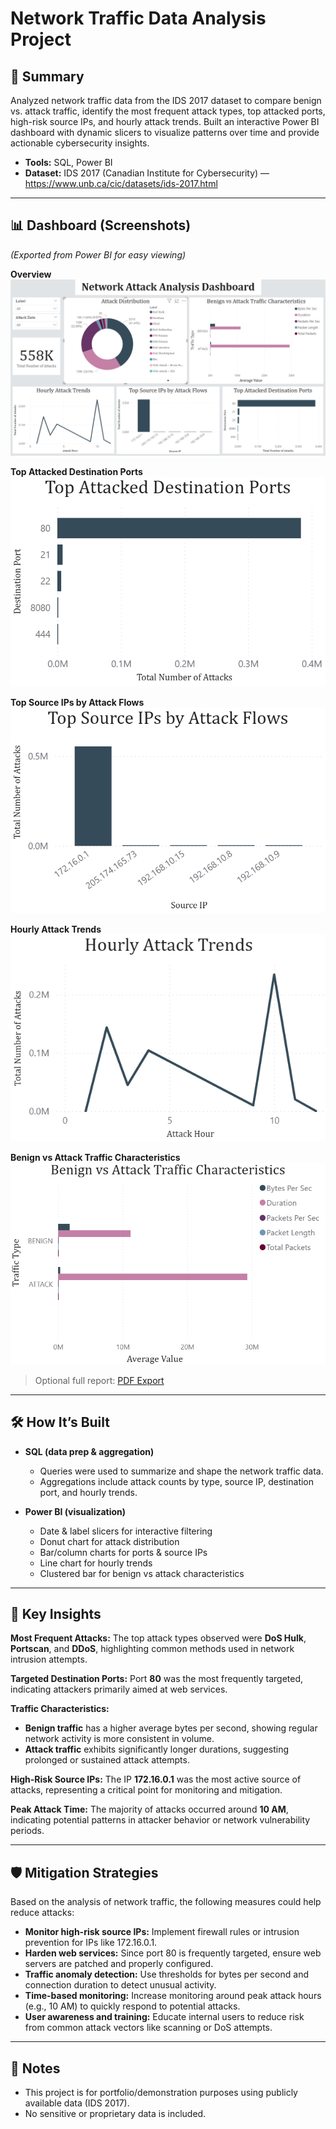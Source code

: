# Network Traffic Data Analysis Project

## 📄 Summary
Analyzed network traffic data from the IDS 2017 dataset to compare benign vs. attack traffic, identify the most frequent attack types, top attacked ports, high-risk source IPs, and hourly attack trends. Built an interactive Power BI dashboard with dynamic slicers to visualize patterns over time and provide actionable cybersecurity insights.

- **Tools:** SQL, Power BI
- **Dataset:** IDS 2017 (Canadian Institute for Cybersecurity) — https://www.unb.ca/cic/datasets/ids-2017.html

---

## 📊 Dashboard (Screenshots)
*(Exported from Power BI for easy viewing)*

**Overview**  
![Dashboard Overview](screenshots/dashboard.png)

**Top Attacked Destination Ports**  
![Top Attacked Destination Ports](screenshots/top_destination_ports.png)

**Top Source IPs by Attack Flows**  
![Top Source IPs by Attack Flows](screenshots/top_source_ips.png)

**Hourly Attack Trends**  
![Hourly Attack Trends](screenshots/hourly_attack_trends.png)

**Benign vs Attack Traffic Characteristics**  
![Benign vs Attack Traffic Characteristics](screenshots/benign_vs_attack.png)

> Optional full report: [PDF Export](screenshots/dashboard.pdf)

---

## 🛠️ How It’s Built
- **SQL (data prep & aggregation)**  
  - Queries were used to summarize and shape the network traffic data.  
  - Aggregations include attack counts by type, source IP, destination port, and hourly trends. 

- **Power BI (visualization)**  
  - Date & label slicers for interactive filtering
  - Donut chart for attack distribution  
  - Bar/column charts for ports & source IPs  
  - Line chart for hourly trends  
  - Clustered bar for benign vs attack characteristics  

---

## 🔎 Key Insights 

**Most Frequent Attacks:** The top attack types observed were **DoS Hulk**, **Portscan**, and **DDoS**, highlighting common methods used in network intrusion attempts.

**Targeted Destination Ports:** Port **80** was the most frequently targeted, indicating attackers primarily aimed at web services.

**Traffic Characteristics:**

- **Benign traffic** has a higher average bytes per second, showing regular network activity is more consistent in volume.  
- **Attack traffic** exhibits significantly longer durations, suggesting prolonged or sustained attack attempts.

**High-Risk Source IPs:** The IP **172.16.0.1** was the most active source of attacks, representing a critical point for monitoring and mitigation.

**Peak Attack Time:** The majority of attacks occurred around **10 AM**, indicating potential patterns in attacker behavior or network vulnerability periods.

---
## 🛡️ Mitigation Strategies
Based on the analysis of network traffic, the following measures could help reduce attacks:

- **Monitor high-risk source IPs:** Implement firewall rules or intrusion prevention for IPs like 172.16.0.1.  
- **Harden web services:** Since port 80 is frequently targeted, ensure web servers are patched and properly configured.  
- **Traffic anomaly detection:** Use thresholds for bytes per second and connection duration to detect unusual activity.  
- **Time-based monitoring:** Increase monitoring around peak attack hours (e.g., 10 AM) to quickly respond to potential attacks.  
- **User awareness and training:** Educate internal users to reduce risk from common attack vectors like scanning or DoS attempts.

---

## 📝 Notes
- This project is for portfolio/demonstration purposes using publicly available data (IDS 2017).
- No sensitive or proprietary data is included.
